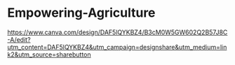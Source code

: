 # Empowering-Agriculture

https://www.canva.com/design/DAF5lQYKBZ4/B3cM0W5GW602Q2B57J8C-A/edit?utm_content=DAF5lQYKBZ4&utm_campaign=designshare&utm_medium=link2&utm_source=sharebutton
